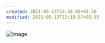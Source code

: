 ```yaml
---
created: 2021-05-13T13:18:55+05:30
modified: 2021-05-13T13:18:57+05:30
---
```


![Image](IMG_1620892135158.jpg)
